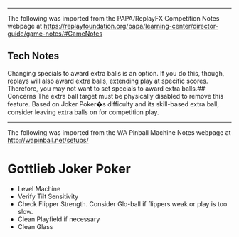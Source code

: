 ***
The following was imported from the PAPA/ReplayFX Competition Notes webpage at https://replayfoundation.org/papa/learning-center/director-guide/game-notes/#GameNotes
## Tech Notes
            
Changing specials to award extra balls is an option. If you do this, though, replays will also award extra balls, extending play at specific scores. Therefore, you may not want to set specials to award extra balls.## Concerns
The extra ball target must be physically disabled to remove this feature. Based on Joker Poker�s difficulty and its skill-based extra ball, consider leaving extra balls on for competition play.
***
The following was imported from the WA Pinball Machine Notes webpage at http://wapinball.net/setups/
# Gottlieb Joker Poker
-   Level Machine
-   Verify Tilt Sensitivity
-   Check Flipper Strength. Consider Glo-ball if flippers weak or play is too slow.
-   Clean Playfield if necessary
-   Clean Glass
